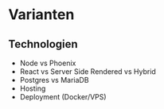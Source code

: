 # Varianten

## Technologien

- Node vs Phoenix
- React vs Server Side Rendered vs Hybrid
- Postgres vs MariaDB
- Hosting
- Deployment (Docker/VPS)
